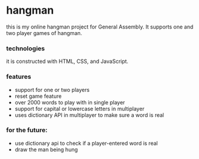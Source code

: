 # hangman

this is my online hangman project for General Assembly. It supports one and two player games of hangman.

### technologies

it is constructed with HTML, CSS, and JavaScript.

### features

 - support for one or two players
 - reset game feature
 - over 2000 words to play with in single player
 - support for capital or lowercase letters in multiplayer
 - uses dictionary API in multiplayer to make sure a word is real
 
 ### for the future: 
 
 - use dictionary api to check if a player-entered word is real
 - draw the man being hung

